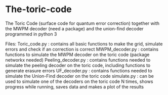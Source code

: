 # The-toric-code
The Toric Code (surface code for quantum error correction) together with the MWPM decoder (need a package) and the union-find decoder programmed in python 3

Files:
Toric_code.py       : contains all basic functions to make the grid, simulate errors and check if an correction is correct
MWPM_decoder.py     : contains functions to simulate the MWPM decoder on the toric code (package networkx needed)
Peeling_decoder.py  : contains functions needed to simulate the peeling decoder on the toric code, including functions to generate erasure errors
UF_decoder.py       : contains functions needed to simulate the Union-Find decoder on the toric code
simulate.py         : can be used to simulate one of the decoders on the toric code N times, shows progress while running, saves data and makes a plot of the results   

